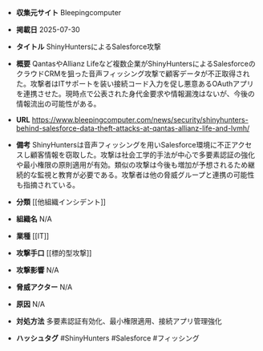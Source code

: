 - **収集元サイト**
Bleepingcomputer

- **掲載日**
2025-07-30

- **タイトル**
ShinyHuntersによるSalesforce攻撃

- **概要**
QantasやAllianz Lifeなど複数企業がShinyHuntersによるSalesforceのクラウドCRMを狙った音声フィッシング攻撃で顧客データが不正取得された。攻撃者はITサポートを装い接続コード入力を促し悪意あるOAuthアプリを連携させた。現時点で公表された身代金要求や情報漏洩はないが、今後の情報流出の可能性がある。

- **URL**
https://www.bleepingcomputer.com/news/security/shinyhunters-behind-salesforce-data-theft-attacks-at-qantas-allianz-life-and-lvmh/

- **備考**
ShinyHuntersは音声フィッシングを用いSalesforce環境に不正アクセスし顧客情報を窃取した。攻撃は社会工学的手法が中心で多要素認証の強化や最小権限の原則適用が有効。類似の攻撃は今後も増加が予想されるため継続的な監視と教育が必要である。攻撃者は他の脅威グループと連携の可能性も指摘されている。

- **分類**
[[他組織インシデント]]

- **組織名**
N/A

- **業種**
[[IT]]

- **攻撃手口**
[[標的型攻撃]]

- **攻撃影響**
N/A

- **脅威アクター**
N/A

- **原因**
N/A

- **対処方法**
多要素認証有効化、最小権限適用、接続アプリ管理強化

- **ハッシュタグ**
#ShinyHunters #Salesforce #フィッシング
